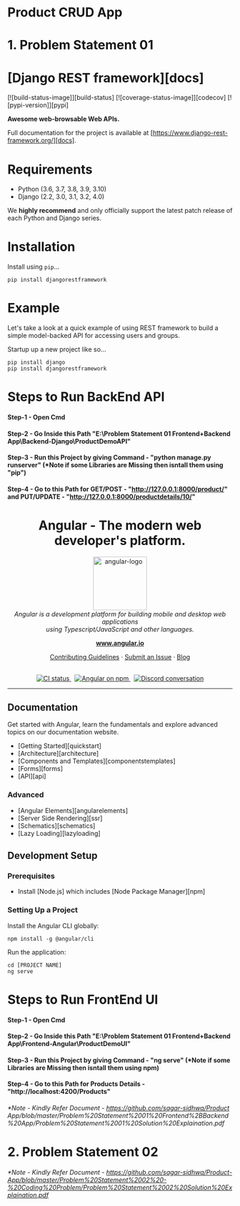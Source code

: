 # Product CRUD App

# 1. Problem Statement 01

# [Django REST framework][docs]

[![build-status-image]][build-status]
[![coverage-status-image]][codecov]
[![pypi-version]][pypi]

**Awesome web-browsable Web APIs.**

Full documentation for the project is available at [https://www.django-rest-framework.org/][docs].

# Requirements

* Python (3.6, 3.7, 3.8, 3.9, 3.10)
* Django (2.2, 3.0, 3.1, 3.2, 4.0)

We **highly recommend** and only officially support the latest patch release of
each Python and Django series.

# Installation

Install using `pip`...

    pip install djangorestframework
    
# Example

Let's take a look at a quick example of using REST framework to build a simple model-backed API for accessing users and groups.

Startup up a new project like so...

    pip install django
    pip install djangorestframework
    
# Steps to Run BackEnd API
#### Step-1 - Open Cmd
#### Step-2 - Go Inside this Path "E:\Problem Statement 01 Frontend+Backend App\Backend-Django\ProductDemoAPI"
#### Step-3 - Run this Project by giving Command - "python manage.py runserver" (*Note if some Libraries are Missing then isntall them using "pip")
#### Step-4 - Go to this Path for GET/POST - "http://127.0.0.1:8000/product/" and PUT/UPDATE - "http://127.0.0.1:8000/productdetails/10/"

<h1 align="center">Angular - The modern web developer's platform.</h1>

<p align="center">
  <img src="aio/src/assets/images/logos/angular/angular.png" alt="angular-logo" width="120px" height="120px"/>
  <br>
  <i>Angular is a development platform for building mobile and desktop web applications
    <br> using Typescript/JavaScript and other languages.</i>
  <br>
</p>

<p align="center">
  <a href="https://www.angular.io"><strong>www.angular.io</strong></a>
  <br>
</p>

<p align="center">
  <a href="CONTRIBUTING.md">Contributing Guidelines</a>
  ·
  <a href="https://github.com/angular/angular/issues">Submit an Issue</a>
  ·
  <a href="https://blog.angular.io/">Blog</a>
  <br>
  <br>
</p>

<p align="center">
  <a href="https://circleci.com/gh/angular/workflows/angular/tree/master">
    <img src="https://img.shields.io/circleci/build/github/angular/angular/master.svg?logo=circleci&logoColor=fff&label=CircleCI" alt="CI status" />
  </a>&nbsp;
  <a href="https://www.npmjs.com/@angular/core">
    <img src="https://img.shields.io/npm/v/@angular/core.svg?logo=npm&logoColor=fff&label=NPM+package&color=limegreen" alt="Angular on npm" />
  </a>&nbsp;
  <a href="https://discord.gg/angular">
    <img src="https://img.shields.io/discord/463752820026376202.svg?logo=discord&logoColor=fff&label=Discord&color=7389d8" alt="Discord conversation" />
  </a>
</p>

<hr>

## Documentation

Get started with Angular, learn the fundamentals and explore advanced topics on our documentation website.

- [Getting Started][quickstart]
- [Architecture][architecture]
- [Components and Templates][componentstemplates]
- [Forms][forms]
- [API][api]

### Advanced

- [Angular Elements][angularelements]
- [Server Side Rendering][ssr]
- [Schematics][schematics]
- [Lazy Loading][lazyloading]

## Development Setup

### Prerequisites

- Install [Node.js] which includes [Node Package Manager][npm]

### Setting Up a Project

Install the Angular CLI globally:

```
npm install -g @angular/cli
```

Run the application:

```
cd [PROJECT NAME]
ng serve
```

# Steps to Run FrontEnd UI
#### Step-1 - Open Cmd
#### Step-2 - Go Inside this Path "E:\Problem Statement 01 Frontend+Backend App\Frontend-Angular\ProductDemoUI"
#### Step-3 - Run this Project by giving Command - "ng serve" (*Note if some Libraries are Missing then isntall them using npm)
#### Step-4 - Go to this Path for Products Details - "http://localhost:4200/Products"

###### *Note - Kindly Refer Document - https://github.com/sagar-sidhwa/Product App/blob/master/Problem%20Statement%2001%20Frontend%2BBackend%20App/Problem%20Statement%2001%20Solution%20Explaination.pdf


# 2. Problem Statement 02

###### *Note - Kindly Refer Document - https://github.com/sagar-sidhwa/Product-App/blob/master/Problem%20Statement%2002%20-%20Coding%20Problem/Problem%20Statement%2002%20Solution%20Explaination.pdf







